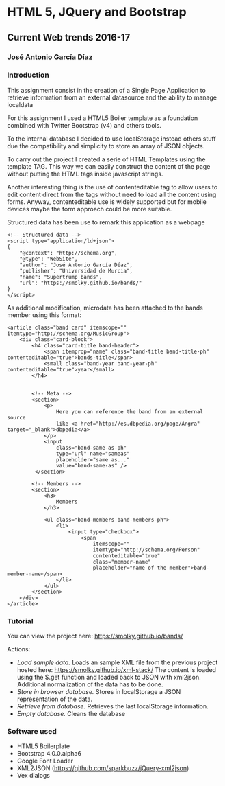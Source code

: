 # HTML 5, JQuery and Bootstrap
## Current Web trends 2016-17
### José Antonio García Díaz

### Introduction
This assignment consist in the creation of a Single Page Application to retrieve information from an external datasource and the ability to manage localdata

For this assignment I used a HTML5 Boiler template as a foundation combined with Twitter Bootstrap (v4) and others tools.

To the internal database I decided to use localStorage instead others stuff due the compatibility and simplicity to store an array of JSON objects.

To carry out the project I created a serie of HTML Templates using the template TAG. This way we can easily construct the content of the page without putting the HTML tags inside javascript strings.

Another interesting thing is the use of contenteditable tag to allow users to edit content direct from the tags without need to load all the content using forms. Anyway, contenteditable use is widely supported but for mobile devices maybe the form approach could be more suitable.

Structured data has been use to remark this application as a webpage

    <!-- Structured data -->
    <script type="application/ld+json">
    {
        "@context": "http://schema.org", 
        "@type": "WebSite",
        "author": "José Antonio García Díaz",
        "publisher": "Universidad de Murcia",
        "name": "Supertrump bands",
        "url": "https://smolky.github.io/bands/"
    }
    </script>   

As additional modification, microdata has been attached to the bands member using this format:

    <article class="band card" itemscope="" itemtype="http://schema.org/MusicGroup">
        <div class="card-block">
            <h4 class="card-title band-header">
                <span itemprop="name" class="band-title band-title-ph" contenteditable="true">bands-title</span>
                <small class="band-year band-year-ph" contenteditable="true">year</small>
            </h4>
                        
                        
            <!-- Meta -->
            <section>
                <p>
                    Here you can reference the band from an external source
                    like <a href="http://es.dbpedia.org/page/Angra" target="_blank">dbpedia</a>
                </p>
                <input 
                    class="band-same-as-ph" 
                    type="url" name="sameas" 
                    placeholder="same as..." 
                    value="band-same-as" />
             </section>
                        
            <!-- Members -->
            <section>
                <h3>
                    Members
                </h3>
                            
                <ul class="band-members band-members-ph">
                    <li>
                        <input type="checkbox">
                            <span 
                                itemscope="" 
                                itemtype="http://schema.org/Person" 
                                contenteditable="true" 
                                class="member-name" 
                                placeholder="name of the member">band-member-name</span>
                    </li>
                </ul>
            </section>
        </div>
    </article>

### Tutorial
You can view the project here:
https://smolky.github.io/bands/

Actions:
- *Load sample data.* Loads an sample XML file from the previous project hosted here: https://smolky.github.io/xml-stack/
The content is loaded using the $.get function and loaded back to JSON with xml2json. Additional normalization of the data has to be done.
- *Store in browser database.* Stores in localStorage a JSON representation of the data.
- *Retrieve from database.* Retrieves the last localStorage information.
- *Empty database.* Cleans the database

### Software used
- HTML5 Boilerplate
- Bootstrap 4.0.0.alpha6
- Google Font Loader
- XML2JSON (https://github.com/sparkbuzz/jQuery-xml2json)
- Vex dialogs

 
